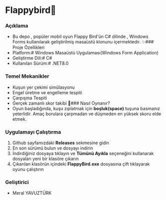 # Flappybird🐤
### Açıklama 
* Bu depo , popüler mobil oyun Flappy Bird'ün C# dilinde , Windows Forms kullanılarak geliştirilmiş masaüstü klonunu içermektedir.
✨### Proje Özellikleri
* Platform:# Windows Masaüstü Uygulaması(Windows Form Application)
* Geliştirme Dili:# C#
* Kullanılan Sürüm:# .NET8.0
### Temel Mekanikler
* Kuşun yer çekimi simülasyonu
* Engel üretme ve engelleme tespiti
* Çarpışma Tespiti
* Gerçek zamanlı skor takibi
🚀### Nasıl Oynanır?
* Oyun başladığında, kuşu zıplatmak için **boşluk(space)** tuşuna basmanız yeterlidir. Amaç borulara çarpmadan ve düşmeden en yüksek skoru elde etmek.
### Uygulamayı Çalıştırma 
1. Github sayfamızdaki **Releases** sekmesine gidin
2. En son sürümü bulun ve dosyayı indirin
3. İndirdiğiniz dosyaya tıklayın ve **Tümünü Ayıkla** seçeneğini kullanarak dosyaları yeni bir klasöre çıkarın
4. Çıkarılan klasörün içindeki **FlappyBird.exe** dosyasına çift tıklayarak oyunu çalıştırın
### Geliştirici
* Meral YAVUZTÜRK
  

